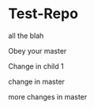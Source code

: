 Test-Repo
=========
all the blah

Obey your master

Change in child 1

change in master

more changes in master
